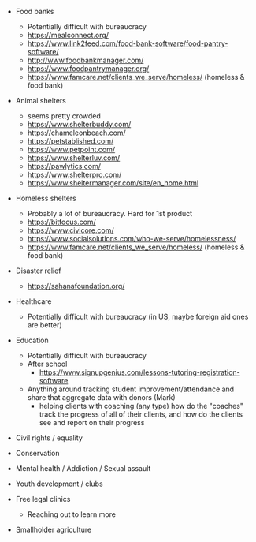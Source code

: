 - Food banks
  - Potentially difficult with bureaucracy
  - https://mealconnect.org/
  - https://www.link2feed.com/food-bank-software/food-pantry-software/
  - http://www.foodbankmanager.com/
  - https://www.foodpantrymanager.org/
  - https://www.famcare.net/clients_we_serve/homeless/ (homeless & food bank)

- Animal shelters
  - seems pretty crowded
  - https://www.shelterbuddy.com/
  - https://chameleonbeach.com/
  - https://petstablished.com/
  - https://www.petpoint.com/
  - https://www.shelterluv.com/
  - https://pawlytics.com/
  - https://www.shelterpro.com/
  - https://www.sheltermanager.com/site/en_home.html

- Homeless shelters
  - Probably a lot of bureaucracy. Hard for 1st product
  - https://bitfocus.com/
  - https://www.civicore.com/
  - https://www.socialsolutions.com/who-we-serve/homelessness/
  - https://www.famcare.net/clients_we_serve/homeless/ (homeless & food bank)

- Disaster relief
  - https://sahanafoundation.org/

- Healthcare
  - Potentially difficult with bureaucracy (in US, maybe foreign aid ones are better)

- Education
  - Potentially difficult with bureaucracy
  - After school
    - https://www.signupgenius.com/lessons-tutoring-registration-software
  - Anything around tracking student improvement/attendance and share that aggregate data with donors (Mark)
    - helping clients with coaching (any type) how do the "coaches" track the progress of all of their clients, and how do the clients see and report on their progress

- Civil rights / equality

- Conservation

- Mental health / Addiction / Sexual assault

- Youth development / clubs

- Free legal clinics
  - Reaching out to learn more

- Smallholder agriculture